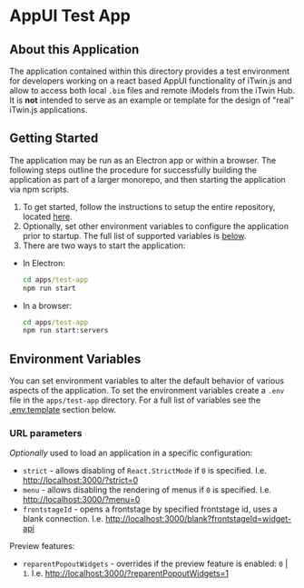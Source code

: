 # AppUI Test App

## About this Application

The application contained within this directory provides a test environment for developers working on a react based AppUI functionality of iTwin.js and allow to access both local `.bim` files and remote iModels from the iTwin Hub. It is **not** intended to serve as an example or template for the design of "real" iTwin.js applications.

## Getting Started

The application may be run as an Electron app or within a browser. The following steps outline the procedure for successfully building the application as part of a larger monorepo, and then starting the application via npm scripts.

1. To get started, follow the instructions to setup the entire repository, located [here](../../../README.md#build-instructions).
2. Optionally, set other environment variables to configure the application prior to startup. The full list of supported variables is [below](#environment-variables).
3. There are two ways to start the application:

- In Electron:

  ```cmd
  cd apps/test-app
  npm run start
  ```

- In a browser:

  ```cmd
  cd apps/test-app
  npm run start:servers
  ```

## Environment Variables

You can set environment variables to alter the default behavior of various aspects of the application. To set the environment variables create a `.env` file in the `apps/test-app` directory. For a full list of variables see the [.env.template](.env.template) section below.

### URL parameters

_Optionally_ used to load an application in a specific configuration:

- `strict` - allows disabling of `React.StrictMode` if `0` is specified. I.e. <http://localhost:3000/?strict=0>
- `menu` - allows disabling the rendering of menus if `0` is specified. I.e. <http://localhost:3000/?menu=0>
- `frontstageId` - opens a frontstage by specified frontstage id, uses a blank connection. I.e. <http://localhost:3000/blank?frontstageId=widget-api>

Preview features:

- `reparentPopoutWidgets` - overrides if the preview feature is enabled: `0` | `1`. I.e. <http://localhost:3000/?reparentPopoutWidgets=1>
